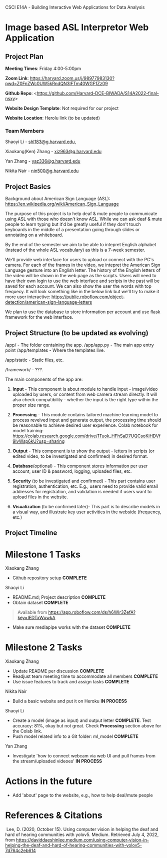 CSCI E14A - Building Interactive Web Applications for Data Analysis

# Image based ASL Interpretor Web Application

## Project Plan

**Meeting Times**: Friday 4:00-5:00pm 

**Zoom Link**: https://harvard.zoom.us/j/98977983130?pwd=Z0FnZWc0UW5kRndQN3lFTm40WGF1Zz09

**Github Repo**: <<https://github.com/Harvard-DCE-BIWADA/S14A2022-final-nsxy>>

**Website Design Template**: Not required for our project

**Website Location**: Herolu link (to be updated)

### Team Members

Shaoyi Li - shl183@g.harvard.edu, 

Xiaokang(Ken) Zhang - xiz963@g.harvard.edu

Yan Zhang - yaz336@g.harvard.edu

Nikita Nair - nin500@g.harvard.edu

## Project Basics

Background about American Sign Language (ASL): https://en.wikipedia.org/wiki/American_Sign_Language

The purpose of this project is to help deaf & mute people to communicate using ASL with those who doesn't know ASL. While we can ask deaf & mute people to learn typing but it'd be greatly useful if they don't touch keyboards in the middle of a presentation going through slides or annotating on a whiteboard. 

By the end of the semester we aim to be able to intepret English alphabet (instead of the whole ASL vocabulary) as this is a 7-week semester.

We'll provide web interface for users to upload or connect with the PC's camera. For each of the frames in the video, we intepret the American Sign Language gesture into an English letter. The history of the English letters of the video will be shown in the web page as the scripts. Users will need to have their own login to use the web interface and scripts in the past will be saved for each account. We can also show the user the words with top frequecy. It will look something like in the below link but we'll try to make it more user interactive: https://public.roboflow.com/object-detection/american-sign-language-letters

We plan to use the database to store information per account and use flask framework for the web interface.


## Project Structure (to be updated as evolving)

/app/ - The folder containing the app.
/app/app.py - The main app entry point
/app/templates - Where the templates live.

/app/static - Static files, etc.

/framework/ - ???.

The main components of the app are:

1. **Input** - This component is about module to handle input - image/video uploaded by users, or content from web camera stream directly. It will also check compatibility - whether the input is the right type within the proper size range. 

2. **Processing** - This module contains tailored machine learning model to process reveived input and generate output, the processing time should be reasonable to achieve desired user experience. Colab notebook for model training: https://colab.research.google.com/drive/1Tuok_HFhSaD7UQCsoKiHDVf9lvWsp6kU?usp=sharing

3. **Output** - This component is to show the output - letters in scripts (or edited video, to be investigated and confirmed) in desired format. 

4. **Database**(optional) - This component stores information per user account, user ID & password, logging, uploaded files, etc. 

5. **Security** (to be investigated and confirmed) - This part contains user registration, authentication, etc. E.g., users need to provide valid email addresses for registration, and validation is needed if users want to upload files in the website.

6. **Visualization** (to be confirmed later)- This part is to describe models in a visual way, and illustrate key user activities in the webside (frequency, etc.)  


## Project Timeline

# Milestone 1 Tasks
Xiaokang Zhang
- Github repository setup **COMPLETE**

Shaoyi Li
- README.md; Project description **COMPLETE**
- Obtain dataset **COMPLETE**
> Available from https://app.roboflow.com/ds/h6WIr3ZefA?key=IEDTxWuwkA
- Make sure mediapipe works with the dataset **COMPLETE**

# Milestone 2 Tasks
Xiaokang Zhang
- Update README per discussion **COMPLETE**
- Readjust team meeting time to accommodate all members **COMPLETE**
- Use issue features to track and assign tasks **COMPLETE**


Nikita Nair  
- Build a basic website and put it on Heroku **IN PROCESS**

Shaoyi Li
- Create a model (image as input) and output letter **COMPLETE**. Test accuracy: 81%, okay but not great. Check **Processing** section above for the Colab link.
- Push model related info to a Git folder: ml_model **COMPLETE**

Yan Zhang
- Investigate 'how to connect webcam via web UI and pull frames from the stream/uploaded videoes'
 **IN PROCESS**
 
# Actions in the future 
- Add 'about' page to the website, e.g., how to help deal/mute people

# References & Citations

​
Lee, D. (2020, October 15). Using computer vision in helping the deaf and hard of hearing communities with yolov5. Medium. Retrieved July 4, 2022, from https://daviddaeshinlee.medium.com/using-computer-vision-in-helping-the-deaf-and-hard-of-hearing-communities-with-yolov5-7d764c2eb614 

